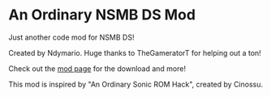 # An Ordinary NSMB DS Mod
Just another code mod for NSMB DS!

Created by Ndymario.
Huge thanks to TheGameratorT for helping out a ton!

Check out the [mod page](https://www.nsmbcentral.net/mods/An%20Ordinary%20NSMB%20Mod/) for the download and more!

This mod is inspired by "An Ordinary Sonic ROM Hack", created by Cinossu.